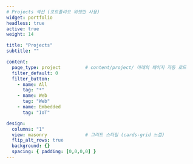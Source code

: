 ```yaml
---
# Projects 섹션 (포트폴리오 위젯만 사용)
widget: portfolio
headless: true
active: true
weight: 14

title: "Projects"
subtitle: ""

content:
  page_type: project         # content/project/ 아래의 페이지 자동 로드
  filter_default: 0
  filter_button:
    - name: All
      tag: "*"
    - name: Web
      tag: "Web"
    - name: Embedded
      tag: "IoT"

design:
  columns: "1"
  view: masonry              # 그리드 스타일 (cards-grid 느낌)
  flip_alt_rows: true
  background: {}
  spacing: { padding: [0,0,0,0] }
---
```

